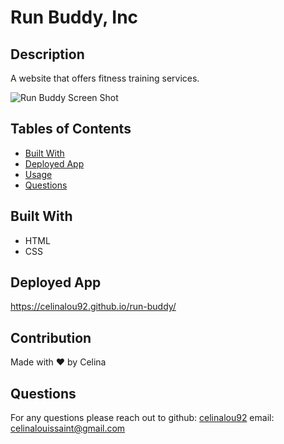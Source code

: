# Run Buddy, Inc

## Description
A website that offers fitness training services. 

![Run Buddy Screen Shot](./images/screengrab_runBuddy.png)


## Tables of Contents
* [Built With](#built-with)
* [Deployed App](#deployed-app)
* [Usage](#usage)
* [Questions](#questions)

## Built With
* HTML
* CSS


## Deployed App
https://celinalou92.github.io/run-buddy/

## Contribution
Made with ❤️ by Celina

## Questions
For any questions please reach out to 
github: [celinalou92](https://github.com/celinalou92)
email: celinalouissaint@gmail.com


